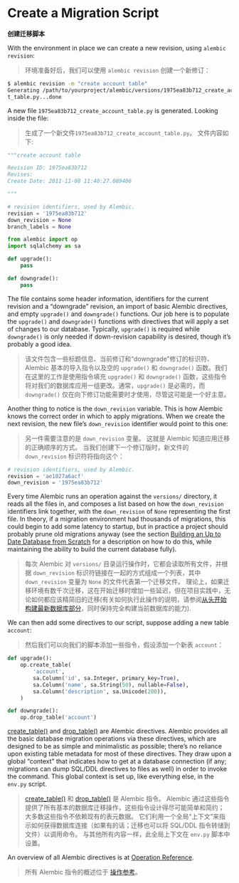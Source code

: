 # Create a Migration Script

[create_table()]: ../zh/06_01_10_create_table.md
[drop_table()]: ../zh/06_01_16_drop_table.md
[Operation Reference]: ../zh/06_operation_reference.md
[操作参考]: ../zh/06_operation_reference.md
[Building an Up to Date Database from Scratch]: ../zh/07_01_building_an_up_to_date_database_from_scratch.md
[从头开始构建最新数据库部分]: ../zh/07_01_building_an_up_to_date_database_from_scratch.md

**创建迁移脚本**

With the environment in place we can create a new revision, using `alembic revision`:

> 环境准备好后，我们可以使用 `alembic revision` 创建一个新修订：

```bash
$ alembic revision -m "create account table"
Generating /path/to/yourproject/alembic/versions/1975ea83b712_create_accoun
t_table.py...done
```

A new file `1975ea83b712_create_account_table.py` is generated. Looking inside the file:

> 生成了一个新文件`1975ea83b712_create_account_table.py`。 文件内容如下:

```python
"""create account table

Revision ID: 1975ea83b712
Revises:
Create Date: 2011-11-08 11:40:27.089406

"""

# revision identifiers, used by Alembic.
revision = '1975ea83b712'
down_revision = None
branch_labels = None

from alembic import op
import sqlalchemy as sa

def upgrade():
    pass

def downgrade():
    pass
```

The file contains some header information, identifiers for the current revision and a “downgrade” revision, an import of basic Alembic directives, and empty `upgrade()` and `downgrade()` functions. Our job here is to populate the `upgrade()` and `downgrade()` functions with directives that will apply a set of changes to our database. Typically, `upgrade()` is required while `downgrade()` is only needed if down-revision capability is desired, though it’s probably a good idea.

> 该文件包含一些标题信息、当前修订和“downgrade”修订的标识符、Alembic 基本的导入指令以及空的 `upgrade()` 和 `downgrade()` 函数。我们在这里的工作是使用指令填充 `upgrade()` 和 `downgrade()` 函数，这些指令将对我们的数据库应用一组更改。通常，`upgrade()` 是必需的，而 `downgrade()` 仅在向下修订功能需要时才使用，尽管这可能是一个好主意。

Another thing to notice is the `down_revision` variable. This is how Alembic knows the correct order in which to apply migrations. When we create the next revision, the new file’s `down_revision` identifier would point to this one:

> 另一件需要注意的是 `down_revision` 变量。 这就是 Alembic 知道应用迁移的正确顺序的方式。 当我们创建下一个修订版时，新文件的 `down_revision` 标识符将指向这个：

```python
# revision identifiers, used by Alembic.
revision = 'ae1027a6acf'
down_revision = '1975ea83b712'
```

Every time Alembic runs an operation against the `versions/` directory, it reads all the files in, and composes a list based on how the `down_revision` identifiers link together, with the `down_revision` of `None` representing the first file. In theory, if a migration environment had thousands of migrations, this could begin to add some latency to startup, but in practice a project should probably prune old migrations anyway (see the section [Building an Up to Date Database from Scratch](/en/cookbook.html#building-uptodate) for a description on how to do this, while maintaining the ability to build the current database fully).

> 每次 Alembic 对 `versions/` 目录运行操作时，它都会读取所有文件，并根据 `down_revision` 标识符链接在一起的方式组成一个列表，其中`down_revision` 变量为 `None` 的文件代表第一个迁移文件。 理论上，如果迁移环境有数千次迁移，这在开始迁移时增加一些延迟，但在项目实践中，无论如何都应该精简旧的迁移(有关如何执行此操作的说明，请参阅[从头开始构建最新数据库部分]，同时保持完全构建当前数据库的能力).

We can then add some directives to our script, suppose adding a new table `account`:

> 然后我们可以向我们的脚本添加一些指令，假设添加一个新表 `account`：

```python
def upgrade():
    op.create_table(
        'account',
        sa.Column('id', sa.Integer, primary_key=True),
        sa.Column('name', sa.String(50), nullable=False),
        sa.Column('description', sa.Unicode(200)),
    )

def downgrade():
    op.drop_table('account')
```

[create_table()] and [drop_table()] are Alembic directives. Alembic provides all the basic database migration operations via these directives, which are designed to be as simple and minimalistic as possible; there’s no reliance upon existing table metadata for most of these directives. They draw upon a global “context” that indicates how to get at a database connection (if any; migrations can dump SQL/DDL directives to files as well) in order to invoke the command. This global context is set up, like everything else, in the `env.py` script.

> [create_table()] 和 [drop_table()] 是 Alembic 指令。 Alembic 通过这些指令提供了所有基本的数据库迁移操作，这些指令设计得尽可能简单和简约； 大多数这些指令不依赖现有的表元数据。 它们利用一个全局“上下文”来指示如何获得数据库连接（如果有的话；迁移也可以将 SQL/DDL 指令转储到文件）以调用命令。 与其他所有内容一样，此全局上下文在 `env.py` 脚本中设置。

An overview of all Alembic directives is at [Operation Reference].

> 所有 Alembic 指令的概述位于 [操作参考]。
